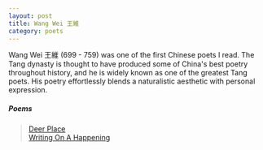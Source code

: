 ```yaml
---
layout: post
title: Wang Wei 王維
category: poets
---
```

Wang Wei 王維 (699 - 759) was one of the first Chinese poets I read. The Tang dynasty is thought to have produced some of China's best poetry throughout history, and he is widely known as one of the greatest Tang poets. His poetry effortlessly blends a naturalistic aesthetic with personal expression.

##### Poems

>[Deer Place](/poetry/2023/01/09/Wang-Wei-Deer-Enclosure.html) <br>
>[Writing On A Happening](/poetry/2023/02/04/wang-wei-writing-on-a-happening.html)